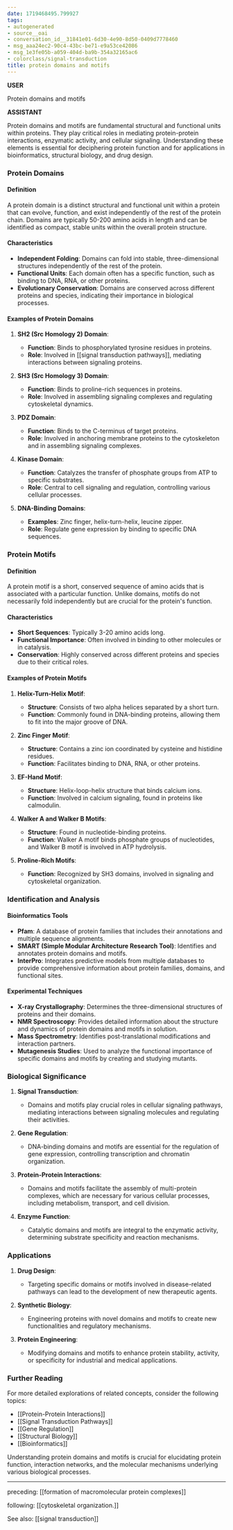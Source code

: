 ```yaml
---
date: 1719468495.799927
tags:
- autogenerated
- source__oai
- conversation_id__31841e01-6d30-4e90-8d50-0409d7778460
- msg_aaa24ec2-90c4-43bc-be71-e9a53ce42086
- msg_1e3fe05b-a059-404d-ba9b-354a32165ac6
- colorclass/signal-transduction
title: protein domains and motifs
---
```


**USER**

Protein domains and motifs


**ASSISTANT**

Protein domains and motifs are fundamental structural and functional units within proteins. They play critical roles in mediating protein-protein interactions, enzymatic activity, and cellular signaling. Understanding these elements is essential for deciphering protein function and for applications in bioinformatics, structural biology, and drug design.

### Protein Domains

#### Definition
A protein domain is a distinct structural and functional unit within a protein that can evolve, function, and exist independently of the rest of the protein chain. Domains are typically 50-200 amino acids in length and can be identified as compact, stable units within the overall protein structure.

#### Characteristics
- **Independent Folding**: Domains can fold into stable, three-dimensional structures independently of the rest of the protein.
- **Functional Units**: Each domain often has a specific function, such as binding to DNA, RNA, or other proteins.
- **Evolutionary Conservation**: Domains are conserved across different proteins and species, indicating their importance in biological processes.

#### Examples of Protein Domains

1. **SH2 (Src Homology 2) Domain**:
   - **Function**: Binds to phosphorylated tyrosine residues in proteins.
   - **Role**: Involved in [[signal transduction pathways]], mediating interactions between signaling proteins.

2. **SH3 (Src Homology 3) Domain**:
   - **Function**: Binds to proline-rich sequences in proteins.
   - **Role**: Involved in assembling signaling complexes and regulating cytoskeletal dynamics.

3. **PDZ Domain**:
   - **Function**: Binds to the C-terminus of target proteins.
   - **Role**: Involved in anchoring membrane proteins to the cytoskeleton and in assembling signaling complexes.

4. **Kinase Domain**:
   - **Function**: Catalyzes the transfer of phosphate groups from ATP to specific substrates.
   - **Role**: Central to cell signaling and regulation, controlling various cellular processes.

5. **DNA-Binding Domains**:
   - **Examples**: Zinc finger, helix-turn-helix, leucine zipper.
   - **Role**: Regulate gene expression by binding to specific DNA sequences.

### Protein Motifs

#### Definition
A protein motif is a short, conserved sequence of amino acids that is associated with a particular function. Unlike domains, motifs do not necessarily fold independently but are crucial for the protein's function.

#### Characteristics
- **Short Sequences**: Typically 3-20 amino acids long.
- **Functional Importance**: Often involved in binding to other molecules or in catalysis.
- **Conservation**: Highly conserved across different proteins and species due to their critical roles.

#### Examples of Protein Motifs

1. **Helix-Turn-Helix Motif**:
   - **Structure**: Consists of two alpha helices separated by a short turn.
   - **Function**: Commonly found in DNA-binding proteins, allowing them to fit into the major groove of DNA.

2. **Zinc Finger Motif**:
   - **Structure**: Contains a zinc ion coordinated by cysteine and histidine residues.
   - **Function**: Facilitates binding to DNA, RNA, or other proteins.

3. **EF-Hand Motif**:
   - **Structure**: Helix-loop-helix structure that binds calcium ions.
   - **Function**: Involved in calcium signaling, found in proteins like calmodulin.

4. **Walker A and Walker B Motifs**:
   - **Structure**: Found in nucleotide-binding proteins.
   - **Function**: Walker A motif binds phosphate groups of nucleotides, and Walker B motif is involved in ATP hydrolysis.

5. **Proline-Rich Motifs**:
   - **Function**: Recognized by SH3 domains, involved in signaling and cytoskeletal organization.

### Identification and Analysis

#### Bioinformatics Tools
- **Pfam**: A database of protein families that includes their annotations and multiple sequence alignments.
- **SMART (Simple Modular Architecture Research Tool)**: Identifies and annotates protein domains and motifs.
- **InterPro**: Integrates predictive models from multiple databases to provide comprehensive information about protein families, domains, and functional sites.

#### Experimental Techniques
- **X-ray Crystallography**: Determines the three-dimensional structures of proteins and their domains.
- **NMR Spectroscopy**: Provides detailed information about the structure and dynamics of protein domains and motifs in solution.
- **Mass Spectrometry**: Identifies post-translational modifications and interaction partners.
- **Mutagenesis Studies**: Used to analyze the functional importance of specific domains and motifs by creating and studying mutants.

### Biological Significance

1. **Signal Transduction**:
   - Domains and motifs play crucial roles in cellular signaling pathways, mediating interactions between signaling molecules and regulating their activities.

2. **Gene Regulation**:
   - DNA-binding domains and motifs are essential for the regulation of gene expression, controlling transcription and chromatin organization.

3. **Protein-Protein Interactions**:
   - Domains and motifs facilitate the assembly of multi-protein complexes, which are necessary for various cellular processes, including metabolism, transport, and cell division.

4. **Enzyme Function**:
   - Catalytic domains and motifs are integral to the enzymatic activity, determining substrate specificity and reaction mechanisms.

### Applications

1. **Drug Design**:
   - Targeting specific domains or motifs involved in disease-related pathways can lead to the development of new therapeutic agents.

2. **Synthetic Biology**:
   - Engineering proteins with novel domains and motifs to create new functionalities and regulatory mechanisms.

3. **Protein Engineering**:
   - Modifying domains and motifs to enhance protein stability, activity, or specificity for industrial and medical applications.

### Further Reading

For more detailed explorations of related concepts, consider the following topics:
- [[Protein-Protein Interactions]]
- [[Signal Transduction Pathways]]
- [[Gene Regulation]]
- [[Structural Biology]]
- [[Bioinformatics]]

Understanding protein domains and motifs is crucial for elucidating protein function, interaction networks, and the molecular mechanisms underlying various biological processes.


---

preceding: [[formation of macromolecular protein complexes]]  


following: [[cytoskeletal organization.]]

See also: [[signal transduction]]